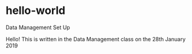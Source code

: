 # hello-world
Data Management Set Up

Hello! This is written in the Data Management class on the 28th January 2019
